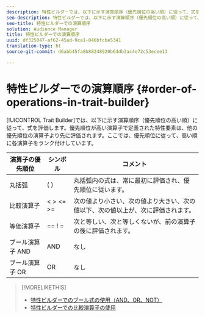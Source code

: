 ```yaml
---
description: 特性ビルダーでは、以下に示す演算順序（優先順位の高い順）に従って、式を評価します。優先順位が高い演算子で定義された特性要素は、他の優先順位の演算子より先に評価されます。ここでは、優先順位に従って、高い順に各演算子をランク付けしています。
seo-description: 特性ビルダーでは、以下に示す演算順序（優先順位の高い順）に従って、式を評価します。優先順位が高い演算子で定義された特性要素は、他の優先順位の演算子より先に評価されます。ここでは、優先順位に従って、高い順に各演算子をランク付けしています。
seo-title: 特性ビルダーでの演算順序
solution: Audience Manager
title: 特性ビルダーでの演算順序
uuid: df325047-af62-45ad-9ca1-046bfcbe5341
translation-type: ht
source-git-commit: d6abb45fa8b88248920b64db3ac4e72c53ecee13

---
```



# 特性ビルダーでの演算順序 {#order-of-operations-in-trait-builder}

[!UICONTROL Trait Builder]では、以下に示す演算順序（優先順位の高い順）に従って、式を評価します。優先順位が高い演算子で定義された特性要素は、他の優先順位の演算子より先に評価されます。ここでは、優先順位に従って、高い順に各演算子をランク付けしています。

<!-- c_tb_operator_precedence.xml -->

<table id="table_F0FA45B652C7464B90D35526817110FF"> 
 <thead> 
  <tr> 
   <th colname="col1" class="entry"> 演算子の優先順位 </th> 
   <th colname="col2" class="entry"> シンボル </th> 
   <th colname="col3" class="entry"> コメント </th> 
  </tr> 
 </thead>
 <tbody> 
  <tr> 
   <td colname="col1"> 丸括弧 </td> 
   <td colname="col2"> ( ) </td> 
   <td colname="col3"> 丸括弧内の式は、常に最初に評価され、優先順位に従います。 </td> 
  </tr> 
  <tr> 
   <td colname="col1"> 比較演算子 </td> 
   <td colname="col2"> &lt; &gt; &lt;= &gt;= </td> 
   <td colname="col3"> 次の値より小さい、次の値より大きい、次の値以下、次の値以上が、次に評価されます。 </td> 
  </tr> 
  <tr> 
   <td colname="col1"> 等価演算子 </td> 
   <td colname="col2"> == ! = </td> 
   <td colname="col3"> 次と等しい、次と等しくないが、前の演算子の後に評価されます。 </td> 
  </tr> 
  <tr> 
   <td colname="col1">ブール演算子 <span class="wintitle">AND</span> </td> 
   <td colname="col2"><span class="wintitle"> AND</span> </td> 
   <td colname="col3" morerows="1"> なし </td> 
  </tr> 
  <tr> 
   <td colname="col1">ブール演算子 <span class="wintitle">OR</span> </td> 
   <td colname="col2"><span class="wintitle"> OR</span> </td> 
   <td colname="col3" morerows="1"> なし </td> 
  </tr> 
 </tbody>
</table>

>[!MORELIKETHIS]
>
>* [特性ビルダーでのブール式の使用（AND、OR、NOT）](../../reference/boolean-expressions-tsb.md)
>* [特性ビルダーでの比較演算子の使用](../../features/traits/trait-comparison-operators.md)

